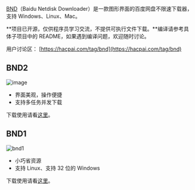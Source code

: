 [BND](https://github.com/b3log/baidu-netdisk-downloaderx)（Baidu Netdisk Downloader）是一款图形界面的百度网盘不限速下载器，支持 Windows、Linux、Mac。

**项目已开源，仅供程序员学习交流，不提供可执行文件下载。**编译请参考具体子项目中的 README，如果遇到编译问题，欢迎随时讨论。

用户讨论区： [https://hacpai.com/tag/bnd](https://hacpai.com/tag/bnd)

## BND2

![image](https://user-images.githubusercontent.com/873584/44243663-dd39ff00-a202-11e8-9117-c3c91806d6ff.png)

* 界面美观，操作便捷
* 支持多任务并发下载

下载使用请看[这里](https://hacpai.com/article/1535277215816)。

## BND1

![bnd1](https://user-images.githubusercontent.com/873584/52854939-0825f100-315b-11e9-9aca-d03841b6c44e.png)

* 小巧省资源
* 支持 Linux、支持 32 位的 Windows

下载使用请看[这里](https://hacpai.com/article/1524460877352)。
